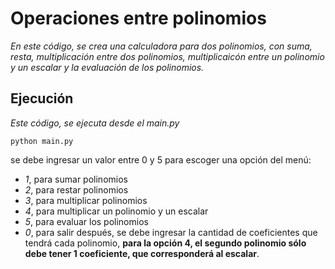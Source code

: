 # Operaciones entre polinomios

_En este código, se crea una calculadora para dos polinomios, con suma, resta, multiplicación entre dos polinomios, multiplicaicón entre un polinomio y un escalar y la evaluación de los polinomios._

## Ejecución

_Este código, se ejecuta desde el main.py_

```
python main.py
```
se debe ingresar un valor entre 0 y 5 para escoger una opción del menú:
- *1*, para sumar polinomios
- *2*, para restar polinomios
- *3*, para multiplicar polinomios
- *4*, para multiplicar un polinomio y un escalar
- *5*, para evaluar los polinomios
- *0*, para salir
después, se debe ingresar la cantidad de coeficientes que tendrá cada polinomio, **para la opción 4, el segundo polinomio sólo debe tener 1 coeficiente, que corresponderá al escalar**.